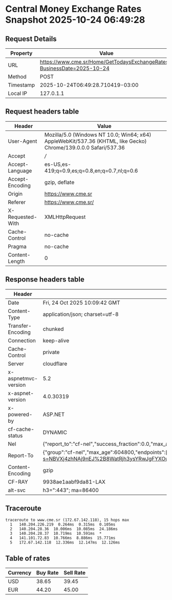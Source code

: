 # Central Money Exchange Rates Snapshot 2025-10-24 06:49:28
## Request Details

| Property | Value |
|----------|-------|
| URL | https://www.cme.sr/Home/GetTodaysExchangeRates/?BusinessDate=2025-10-24 |
| Method | POST |
| Timestamp | 2025-10-24T06:49:28.710419-03:00 |
| Local IP | 127.0.1.1 |
    
## Request headers table

| Header | Value |
|--------|-------|
| User-Agent | Mozilla/5.0 (Windows NT 10.0; Win64; x64) AppleWebKit/537.36 (KHTML, like Gecko) Chrome/139.0.0.0 Safari/537.36 |
| Accept | */* |
| Accept-Language | es-US,es-419;q=0.9,es;q=0.8,en;q=0.7,nl;q=0.6 |
| Accept-Encoding | gzip, deflate |
| Origin | https://www.cme.sr |
| Referer | https://www.cme.sr/ |
| X-Requested-With | XMLHttpRequest |
| Cache-Control | no-cache |
| Pragma | no-cache |
| Content-Length | 0 |

    
## Response headers table
| Header | Value |
|--------|-------|
| Date | Fri, 24 Oct 2025 10:09:42 GMT |
| Content-Type | application/json; charset=utf-8 |
| Transfer-Encoding | chunked |
| Connection | keep-alive |
| Cache-Control | private |
| Server | cloudflare |
| x-aspnetmvc-version | 5.2 |
| x-aspnet-version | 4.0.30319 |
| x-powered-by | ASP.NET |
| cf-cache-status | DYNAMIC |
| Nel | {"report_to":"cf-nel","success_fraction":0.0,"max_age":604800} |
| Report-To | {"group":"cf-nel","max_age":604800,"endpoints":[{"url":"https://a.nel.cloudflare.com/report/v4?s=NBVXj4zhNAj9nEJ%2B8WatRjh3ysYRwJgFYXOuYcGpAMm317w2v%2BoEiP9zaS%2F3EeoDxDH6N%2FGeFsLB7HrSMpCHB%2B4qYO3e67qBAN4%3D"}]} |
| Content-Encoding | gzip |
| CF-RAY | 9938ae1aabf9da81-LAX |
| alt-svc | h3=":443"; ma=86400 |

## Traceroute 

```
traceroute to www.cme.sr (172.67.142.118), 15 hops max
  1   140.204.226.219  0.264ms  0.315ms  0.105ms 
  2   140.204.28.36  10.006ms  10.085ms  24.186ms 
  3   140.204.28.37  10.719ms  10.591ms  * 
  4   141.101.72.83  10.766ms  8.886ms  15.771ms 
  5   172.67.142.118  12.336ms  12.147ms  12.126ms 

```


## Table of rates

| Currency | Buy Rate | Sell Rate |
|----------|----------|-----------|
| USD | 38.65 | 39.45 |
| EUR | 44.20 | 45.00 |
